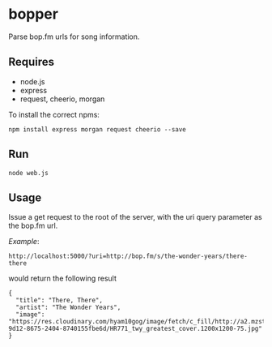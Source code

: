 bopper
======

Parse bop.fm urls for song information.

Requires
------

 - node.js
 - express
 - request, cheerio, morgan

To install the correct npms:
```
npm install express morgan request cheerio --save
```

Run
------
```
node web.js
```
Usage
------
Issue a get request to the root of the server, with the uri query parameter as the bop.fm url.

_Example_:

```
http://localhost:5000/?uri=http://bop.fm/s/the-wonder-years/there-there
```
would return the following result

```
{
  "title": "There, There",
  "artist": "The Wonder Years",
  "image": "https://res.cloudinary.com/hyam10gog/image/fetch/c_fill/http://a2.mzstatic.com/us/r30/Music2/v4/10/e3/e0/10e3e0a2-9d12-8675-2404-8740155fbe6d/HR771_twy_greatest_cover.1200x1200-75.jpg"
}
```
